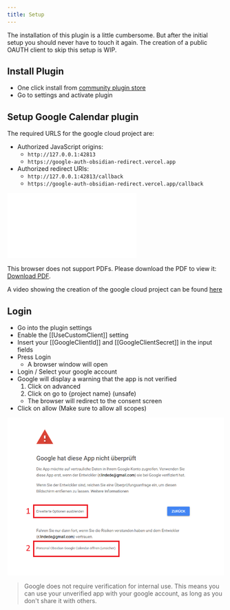 ```yaml
---
title: Setup
---
```


The installation of this plugin is a little cumbersome.
But after the initial setup you should never have to touch it again.
The creation of a public OAUTH client to skip this setup is WIP.

## Install Plugin

- One click install from [community plugin store](obsidian://show-plugin?id=google-calendar)
- Go to settings and activate plugin

## Setup Google Calendar plugin

The required URLS for the google cloud project are:

- Authorized JavaScript origins:
  - `http://127.0.0.1:42813`
  - `https://google-auth-obsidian-redirect.vercel.app`
- Authorized redirect URIs:
  - `http://127.0.0.1:42813/callback`
  - `https://google-auth-obsidian-redirect.vercel.app/callback`

<object data="Install.pdf" type="application/pdf" width="700px" height="700px">
    <embed src="Install.pdf">
        <p>This browser does not support PDFs. Please download the PDF to view it: <a href="Install.pdf">Download PDF</a>.</p>
    </embed>
</object>

A video showing the creation of the google cloud project can be found [here](https://youtu.be/TMQ8HZjeauo)

## Login

- Go into the plugin settings
- Enable the [[UseCustomClient]] setting
- Insert your [[GoogleClientId]] and [[GoogleClientSecret]] in the input fields
- Press Login
  - A browser window will open
- Login / Select your google account
- Google will display a warning that the app is not verified
  1. Click on advanced
  2. Click on go to {project name} (unsafe)
  - The browser will redirect to the consent screen
- Click on allow (Make sure to allow all scopes)

![Example Google Warning](./exampleGoogleWarning.png)

> Google does not require verification for internal use.
> This means you can use your unverified app with your google account, as long as you don't share it with others.
